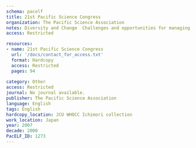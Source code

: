 ```yaml
---
schema: pacelf
title: 21st Pacific Science Congress
organization: The Pacific Science Association
notes: Diversity and Change  Challenges and opportunities for managing natural and social systems in Asia-Pacific
access: Restricted

resources:
- name: 21st Pacific Science Congress
  url: '/docs/contact_for_access.txt'
  format: Hardcopy
  access: Restricted
  pages: 94
 
category: Other
access: Restricted
journal: No journal available.
publisher: The Pacific Science Association
language: English 
tags: English 
hardcopy_location: JCU WHOCC Ichimori collection
work_location: Japan
year: 2007
decade: 2000
PacELF_ID: 1273
---
```

